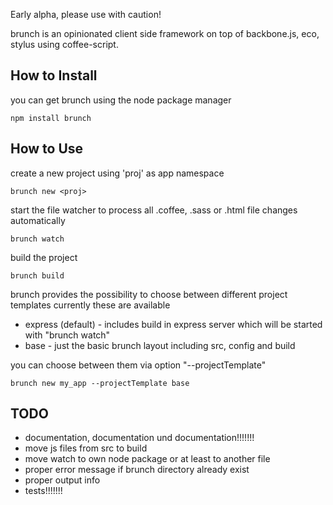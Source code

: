 Early alpha, please use with caution!

brunch is an opinionated client side framework on top of backbone.js, eco, stylus using coffee-script.

## How to Install

you can get brunch using the node package manager

    npm install brunch

## How to Use

create a new project using 'proj' as app namespace

    brunch new <proj>

start the file watcher to process all .coffee, .sass or .html file changes automatically

    brunch watch

build the project

    brunch build

brunch provides the possibility to choose between different project templates
currently these are available

* express (default) - includes build in express server which will be started with "brunch watch"
* base - just the basic brunch layout including src, config and build

you can choose between them via option "--projectTemplate"

    brunch new my_app --projectTemplate base

## TODO

* documentation, documentation und documentation!!!!!!!
* move js files from src to build
* move watch to own node package or at least to another file
* proper error message if brunch directory already exist
* proper output info
* tests!!!!!!!
